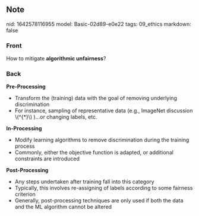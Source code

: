 ## Note
nid: 1642578116955
model: Basic-02d89-e0e22
tags: 09_ethics
markdown: false

### Front
How to mitigate <b>algorithmic unfairness</b>?

### Back
<b>Pre-Processing</b>
<ul style=""><li style="">Transform the (training) data with the goal of removing underlying discrimination</li><li style="">For instance, sampling of representative data (e.g., ImageNet discussion \(^{*}\) )...or changing labels, etc.</li></ul><b>In-Processing</b>
<ul><li>Modify learning algorithms to remove discrimination during the training process</li><li>Commonly, either the objective function is adapted, or additional constraints are introduced</li></ul><b>Post-Processing</b>
<ul><li>Any steps undertaken after training fall into this category</li><li>Typically, this involves re-assigning of labels according to some fairness criterion</li><li>Generally, post-processing techniques are only used if both the data and the ML algorithm cannot be altered</li></ul>
